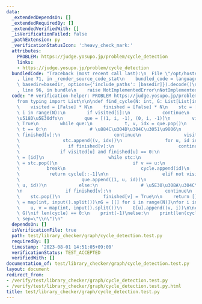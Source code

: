 ```yaml
---
data:
  _extendedDependsOn: []
  _extendedRequiredBy: []
  _extendedVerifiedWith: []
  _isVerificationFailed: false
  _pathExtension: py
  _verificationStatusIcon: ':heavy_check_mark:'
  attributes:
    PROBLEM: https://judge.yosupo.jp/problem/cycle_detection
    links:
    - https://judge.yosupo.jp/problem/cycle_detection
  bundledCode: "Traceback (most recent call last):\n  File \"/opt/hostedtoolcache/PyPy/3.10.13/x64/lib/pypy3.10/site-packages/onlinejudge_verify/documentation/build.py\"\
    , line 71, in _render_source_code_stat\n    bundled_code = language.bundle(stat.path,\
    \ basedir=basedir, options={'include_paths': [basedir]}).decode()\n  File \"/opt/hostedtoolcache/PyPy/3.10.13/x64/lib/pypy3.10/site-packages/onlinejudge_verify/languages/python.py\"\
    , line 96, in bundle\n    raise NotImplementedError\nNotImplementedError\n"
  code: "# verification-helper: PROBLEM https://judge.yosupo.jp/problem/cycle_detection\n\
    from typing import List\n\n\ndef find_cycle(N: int, G: List[List[int]]) -> List[int]:\n\
    \    visited = [False] * N\n    finished = [False] * N\n    stc = []\n    for\
    \ i in range(N):\n        if visited[i]:\n            continue\n        # \u975E\
    \u518D\u5E30dfs\n        que = [(1, i, -1), (0, i, -1)]\n        visited[i] =\
    \ True\n        while que:\n            t, v, idx = que.pop()\n            if\
    \ t == 0:\n                # \u884C\u304D\u304C\u3051\u9806\n                if\
    \ finished[v]:\n                    continue\n                visited[v] = True\n\
    \                stc.append((v, idx))\n                for u, id in G[v]:\n  \
    \                  if finished[v]:\n                        continue\n\n     \
    \               if visited[u] and finished[u] == 0:\n                        cycle\
    \ = [id]\n                        while stc:\n                            v, id\
    \ = stc.pop()\n                            if v == u:\n                      \
    \          break\n                            cycle.append(id)\n             \
    \           return cycle[::-1]\n\n                    elif not visited[u]:\n \
    \                       que.append((1, u, id))\n                        que.append((0,\
    \ u, id))\n            else:\n                # \u5E30\u308A\u304C\u3051\u9806\
    \n                if finished[v]:\n                    continue\n            \
    \    stc.pop()\n                finished[v] = True\n\n    return []\n\n\nN, M\
    \ = map(int, input().split())\nG = [[] for i in range(N)]\nfor i in range(M):\n\
    \    u, v = map(int, input().split())\n    G[u].append((v, i))\n\ncycle = find_cycle(N,\
    \ G)\nif len(cycle) == 0:\n    print(-1)\nelse:\n    print(len(cycle))\n    print(*cycle,\
    \ sep=\"\\n\")\n"
  dependsOn: []
  isVerificationFile: true
  path: test/library_checker/graph/cycle_detection.test.py
  requiredBy: []
  timestamp: '2023-08-01 14:51:05+09:00'
  verificationStatus: TEST_ACCEPTED
  verifiedWith: []
documentation_of: test/library_checker/graph/cycle_detection.test.py
layout: document
redirect_from:
- /verify/test/library_checker/graph/cycle_detection.test.py
- /verify/test/library_checker/graph/cycle_detection.test.py.html
title: test/library_checker/graph/cycle_detection.test.py
---
```

